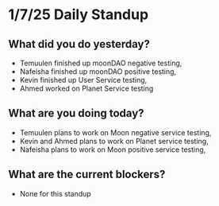 # 1/7/25 Daily Standup

## What did you do yesterday?
- Temuulen finished up moonDAO negative testing,
- Nafeisha finished up moonDAO positive testing, 
- Kevin finished up User Service testing, 
- Ahmed worked on Planet Service testing

## What are you doing today?
- Temuulen plans to work on Moon negative service testing, 
- Kevin and Ahmed plans to work on Planet service testing,
- Nafeisha plans to work on Moon positive service testing,

## What are the current blockers?
- None for this standup
